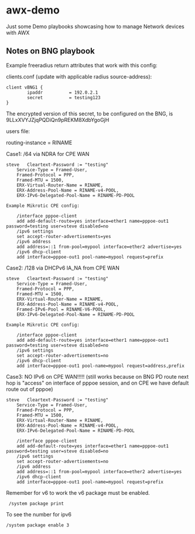 # awx-demo

Just some Demo playbooks showcasing how to manage Network devices with AWX

Notes on BNG playbook
---------------------
Example freeradius return attributes that work with this config:

clients.conf (update with applicable radius source-address):

    client vBNG1 {
            ipaddr          = 192.0.2.1
            secret          = testing123
    }
    
The encrypted version of this secret, to be configured on the BNG, is $9$LLxXVYJZjqPQDiQn9pREKM8XdbYgoGjH


users file:

  routing-instance = RINAME

  Case1: /64 via NDRA for CPE WAN

    steve   Cleartext-Password := "testing"
        Service-Type = Framed-User,
        Framed-Protocol = PPP,
        Framed-MTU = 1500,
        ERX-Virtual-Router-Name = RINAME,
        ERX-Address-Pool-Name = RINAME-v4-POOL,
        ERX-IPv6-Delegated-Pool-Name = RINAME-PD-POOL

    Example Mikrotic CPE config:

        /interface pppoe-client
        add add-default-route=yes interface=ether1 name=pppoe-out1 password=testing user=steve disabled=no
        /ipv6 settings
        set accept-router-advertisements=yes
        /ipv6 address
        add address=::1 from-pool=mypool interface=ether2 advertise=yes
        /ipv6 dhcp-client
        add interface=pppoe-out1 pool-name=mypool request=prefix

  Case2: /128 via DHCPv6 IA_NA from CPE WAN

    steve   Cleartext-Password := "testing"
        Service-Type = Framed-User,
        Framed-Protocol = PPP,
        Framed-MTU = 1500,
        ERX-Virtual-Router-Name = RINAME,
        ERX-Address-Pool-Name = RINAME-v4-POOL,
        Framed-IPv6-Pool = RINAME-V6-POOL,
        ERX-IPv6-Delegated-Pool-Name = RINAME-PD-POOL

    Example Mikrotic CPE config:

        /interface pppoe-client
        add add-default-route=yes interface=ether1 name=pppoe-out1 password=testing user=steve disabled=no
        /ipv6 settings
        set accept-router-advertisements=no
        /ipv6 dhcp-client
        add interface=pppoe-out1 pool-name=mypool request=address,prefix

  Case3: NO IPv6 on CPE WAN!!!!!
         (still works because on BNG PD route next hop is "access" on interface of pppoe session,
          and on CPE we have default route out of pppoe)

    steve   Cleartext-Password := "testing"
        Service-Type = Framed-User,
        Framed-Protocol = PPP,
        Framed-MTU = 1500,
        ERX-Virtual-Router-Name = RINAME,
        ERX-Address-Pool-Name = RINAME-v4-POOL,
        ERX-IPv6-Delegated-Pool-Name = RINAME-PD-POOL

        /interface pppoe-client
        add add-default-route=yes interface=ether1 name=pppoe-out1 password=testing user=steve disabled=no
        /ipv6 settings
        set accept-router-advertisements=no
        /ipv6 address
        add address=::1 from-pool=mypool interface=ether2 advertise=yes
        /ipv6 dhcp-client
        add interface=pppoe-out1 pool-name=mypool request=prefix

    
Remember for v6 to work the v6 package must be enabled.

     /system package print
     
To see the number for ipv6

    /system package enable 3
